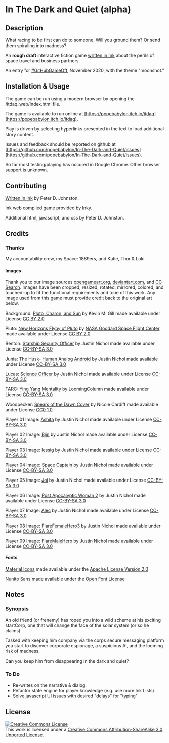 # In The Dark and Quiet (alpha)

## Description

What racing to be first can do to someone.  Will you ground them?  Or send them spiraling into madness?

An **rough draft** interactive fiction game [written in Ink](https://www.inklestudios.com/ink) about the perils of space travel and business partners.

An entry for [#GitHubGameOff](https://itch.io/jam/game-off-2020), November 2020, with the theme "moonshot."

## Installation & Usage

The game can be run using a modern browser by opening the /itdaq_web/index.html file.

The game is available to run online at [https://popebabylon.itch.io/itdaq](https://popebabylon.itch.io/itdaq).

Play is driven by selecting hyperlinks presented in the text to load additional story content.

Issues and feedback should be reported on github at [https://github.com/popebabylon/In-The-Dark-and-Quiet/issues](https://github.com/popebabylon/In-The-Dark-and-Quiet/issues).

So far most testing/playing has occured in Google Chrome.  Other browser support is unknown.

## Contributing
[Written in Ink](https://www.inklestudios.com/ink) by Peter D. Johnston.

Ink web complied game provided by [Inky](https://github.com/inkle/inky).

Additional html, javascript, and css by Peter D. Johnston.

## Credits

### Thanks

My accountability crew, my Space: 1889ers, and Katie, Thor & Loki.

#### Images

Thank you to our image sources [opengameart.org](opengameart.org), [deviantart.com](deviantart.com), and [CC Search](https://ccsearch-dev.creativecommons.org/).  Images have been cropped, resized, rotated, mirrored, colored, and touched-up to fit the functional requirements and tone of this work.  Any image used from this game must provide credit back to the original art below.

Background: [Pluto, Charon, and Sun](https://www.flickr.com/photos/53460575@N03/33706795325) by Kevin M. Gill made available under License [CC BY 2.0](https://creativecommons.org/licenses/by/2.0/legalcode)

Pluto: [New Horizons Flyby of Pluto](https://www.flickr.com/photos/35278629@N08/19501144120) by [NASA Goddard Space Flight Center](https://www.flickr.com/photos/35278629@N08) made available under License [CC BY 2.0](https://creativecommons.org/licenses/by/2.0/legalcode)

Benton: [Starship Security Officer](https://opengameart.org/content/starship-security-officer) by Justin Nichol made available under License [CC-BY-SA 3.0](http://creativecommons.org/licenses/by-sa/3.0/legalcode)

Junia: [The Husk- Human Analog Android](https://opengameart.org/content/the-husk-human-analog-android) by Justin Nichol made available under License [CC-BY-SA 3.0](http://creativecommons.org/licenses/by-sa/3.0/legalcode)

Lucas: [Science Officer](https://opengameart.org/content/science-officer) by Justin Nichol made available under License [CC-BY-SA 3.0](http://creativecommons.org/licenses/by-sa/3.0/legalcode)

TARC: [Ying Yang Mentality](https://www.deviantart.com/loomingcolumn/art/Ying-Yang-Mentality-328736932) by LoomingColumn made available under License [CC-BY-SA 3.0](https://creativecommons.org/licenses/by-sa/3.0/us/legalcode)

Woodpecker: [Spears of the Dawn Cover](https://opengameart.org/content/african-inspired-art-by-nicole-cardiff-and-sara-mirabella-spears-of-the-dawn) by Nicole Cardiff made available under License [CC0 1.0](https://creativecommons.org/publicdomain/zero/1.0/legalcode)

Player 01 Image: [Ashita](https://opengameart.org/content/flare-portrait-pack-number-four) by Justin Nichol made available under License [CC-BY-SA 3.0](http://creativecommons.org/licenses/by-sa/3.0/legalcode)

Player 02 Image: [Bjin](https://opengameart.org/content/flare-portrait-pack-number-three) by Justin Nichol made available under License [CC-BY-SA 3.0](http://creativecommons.org/licenses/by-sa/3.0/legalcode)

Player 03 Image: [lessig](https://opengameart.org/content/flare-portrait-pack-number-four) by Justin Nichol made available under License [CC-BY-SA 3.0](http://creativecommons.org/licenses/by-sa/3.0/legalcode)

Player 04 Image: [Space Captain](https://opengameart.org/content/space-captain) by Justin Nichol made available under License [CC-BY-SA 3.0](http://creativecommons.org/licenses/by-sa/3.0/legalcode)

Player 05 Image: [Joi](https://opengameart.org/content/flare-portrait-pack-number-two) by Justin Nichol made available under License [CC-BY-SA 3.0](http://creativecommons.org/licenses/by-sa/3.0/legalcode)

Player 06 Image: [Post Apocalyptic Woman 2](https://opengameart.org/content/post-apocalyptic-woman-2) by Justin Nichol made available under License [CC-BY-SA 3.0](http://creativecommons.org/licenses/by-sa/3.0/legalcode)

Player 07 Image: [Alec](https://opengameart.org/content/flare-portrait-pack-number-three) by Justin Nichol made available under License [CC-BY-SA 3.0](http://creativecommons.org/licenses/by-sa/3.0/legalcode)

Player 08 Image: [FlareFemaleHero3](https://opengameart.org/content/flare-portrait-pack-number-one) by Justin Nichol made available under License [CC-BY-SA 3.0](http://creativecommons.org/licenses/by-sa/3.0/legalcode)

Player 09 Image: [FlareMaleHero](https://opengameart.org/content/flare-portrait-pack-number-one) by Justin Nichol made available under License [CC-BY-SA 3.0](http://creativecommons.org/licenses/by-sa/3.0/legalcode)

#### Fonts

[Material Icons](https://google.github.io/material-design-icons/) made available under the [Apache License Version 2.0](https://www.apache.org/licenses/LICENSE-2.0)

[Nunito Sans](https://fonts.google.com/specimen/Nunito+Sans) made available under the [Open Font License](https://scripts.sil.org/cms/scripts/page.php?site_id=nrsi&id=OFL)

## Notes

### Synopsis

An old friend (or frenemy) has roped you into a wild scheme at his exciting startCorp, one that will change the face of the solar system (or so he claims).

Tasked with keeping him company via the corps secure messaging platform you start to discover corporate espionage, a suspicious AI, and the looming risk of madness.

Can you keep him from disappearing in the dark and quiet?

### To Do
* Re-writes on the narrative & dialog.
* Refactor state engine for player knowledge (e.g. use more Ink Lists)
* Solve javascript UI issues with desired "delays" for "typing"

## License
<a rel="license" href="http://creativecommons.org/licenses/by-sa/3.0/"><img alt="Creative Commons License" style="border-width:0" src="https://i.creativecommons.org/l/by-sa/3.0/88x31.png" /></a><br />This work is licensed under a <a rel="license" href="http://creativecommons.org/licenses/by-sa/3.0/">Creative Commons Attribution-ShareAlike 3.0 Unported License</a>.